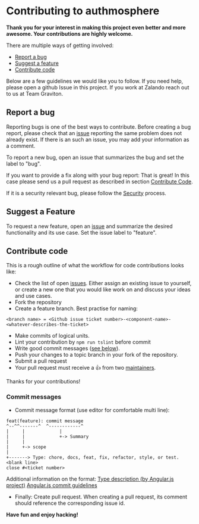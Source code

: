 # Contributing to authmosphere

**Thank you for your interest in making this project even better and more awesome. Your contributions are highly welcome.**

There are multiple ways of getting involved:

- [Report a bug](#report-a-bug)
- [Suggest a feature](#suggest-a-feature)
- [Contribute code](#contribute-code)

Below are a few guidelines we would like you to follow.
If you need help, please open a github Issue in this project. If you work at Zalando reach out to us at Team Graviton.

## Report a bug
Reporting bugs is one of the best ways to contribute. Before creating a bug report, please check that an
[issue](https://github.com/zalando-incubator/authmosphere/issues) reporting the same problem does not already exist. If there is an
such an issue, you may add your information as a comment.

To report a new bug, open an issue that summarizes the bug and set the label to "bug".

If you want to provide a fix along with your bug report: That is great! In this case please send us a pull request as
described in section [Contribute Code](#contribute-code).

If it is a security relevant bug, please follow the [Security](https://github.com/zalando-incubator/authmosphere/blob/master/Security.md) process.

## Suggest a Feature
To request a new feature, open an [issue](https://github.com/zalando-incubator/authmosphere/issues/new) and summarize the desired
functionality and its use case. Set the issue label to "feature".

## Contribute code
This is a rough outline of what the workflow for code contributions looks like:
- Check the list of open [issues](https://github.com/zalando-incubator/authmosphere/issues). Either assign an existing issue to
yourself, or create a new one that you would like work on and discuss your ideas and use cases.
- Fork the repository
- Create a feature branch. Best practise for naming:

```
<branch name> = <Github issue ticket number>-<component-name>-<whatever-describes-the-ticket>
```

- Make commits of logical units.
- Lint your contribution by `npm run tslint` before commit
- Write good commit messages ([see below](#commit-messages)).
- Push your changes to a topic branch in your fork of the repository.
- Submit a pull request
- Your pull request must receive a :thumbsup: from two [maintainers](https://github.com/zalando-incubator/authmosphere/blob/master/MAINTAINERS).

Thanks for your contributions!

### Commit messages
* Commit message format (use editor for comfortable multi line):
```
feat(feature): commit message
^--^^-------^  ^------------^
|     |             |
|     |             +-> Summary
|     |
|     +-> scope
|
+-------> Type: chore, docs, feat, fix, refactor, style, or test.
<blank line>
close #<ticket number>
```

Additional information on the format:
[Type description (by Angular.js project)](https://github.com/angular/angular.js/blob/master/DEVELOPERS.md#type)
[Angular.js commit guidelines](https://github.com/angular/angular.js/blob/master/DEVELOPERS.md#commits)
* Finally: Create pull request. When creating a pull request, its comment should reference the corresponding issue id.

**Have fun and enjoy hacking!**
